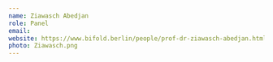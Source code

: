 ```yaml
---
name: Ziawasch Abedjan
role: Panel
email: 
website: https://www.bifold.berlin/people/prof-dr-ziawasch-abedjan.html
photo: Ziawasch.png
---
```

